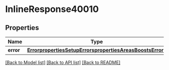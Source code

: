 # InlineResponse40010

## Properties
Name | Type | Description | Notes
------------ | ------------- | ------------- | -------------
**error** | [**ErrorpropertiesSetupErrorspropertiesAreasBoostsErrors**](ErrorpropertiesSetupErrorspropertiesAreasBoostsErrors.md) |  | [optional] 

[[Back to Model list]](../README.md#documentation-for-models) [[Back to API list]](../README.md#documentation-for-api-endpoints) [[Back to README]](../README.md)

